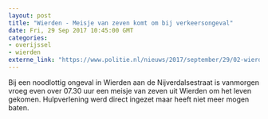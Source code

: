 ```yaml
---
layout: post
title: "Wierden - Meisje van zeven komt om bij verkeersongeval"
date: Fri, 29 Sep 2017 10:45:00 GMT
categories: 
- overijssel 
- wierden 
externe_link: "https://www.politie.nl/nieuws/2017/september/29/02-wierden-meisje-van-zeven-komt-om-bij-verkeersongeval.html"
---
```


Bij een noodlottig ongeval in Wierden aan de Nijverdalsestraat is vanmorgen vroeg even over 07.30 uur een meisje van zeven uit Wierden om het leven gekomen. Hulpverlening werd direct ingezet maar heeft niet meer mogen baten.
